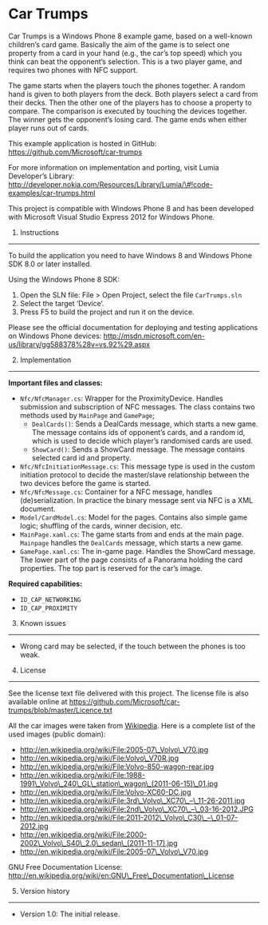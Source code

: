 Car Trumps
==========

Car Trumps is a Windows Phone 8 example game, based on a well-known children’s card game. Basically the aim of the game is to select one property from a card in your hand (e.g., the car’s top speed) which you think can beat the opponent’s selection. This is a two player game, and requires two phones with NFC support.

The game starts when the players touch the phones together. A random hand is given to both players from the deck. Both players select a card from their decks. Then the other one of the players has to choose a property to compare. The comparison is executed by touching the devices together. The winner gets the opponent’s losing card. The game ends when either player runs out of cards.

This example application is hosted in GitHub: https://github.com/Microsoft/car-trumps

For more information on implementation and porting, visit Lumia Developer’s Library: http://developer.nokia.com/Resources/Library/Lumia/\#!code-examples/car-trumps.html

This project is compatible with Windows Phone 8 and has been developed with Microsoft Visual Studio Express 2012 for Windows Phone.

1. Instructions
---------------

To build the application you need to have Windows 8 and Windows Phone SDK 8.0 or later installed.

Using the Windows Phone 8 SDK:

1.  Open the SLN file: File &gt; Open Project, select the file `CarTrumps.sln`
2.  Select the target ‘Device’.
3.  Press F5 to build the project and run it on the device.

Please see the official documentation for deploying and testing applications on Windows Phone devices: http://msdn.microsoft.com/en-us/library/gg588378%28v=vs.92%29.aspx

2. Implementation
-----------------

**Important files and classes:**

-   `Nfc/NfcManager.cs`: Wrapper for the ProximityDevice. Handles submission and subscription of NFC messages. The class contains two methods used by `MainPage` and `GamePage`;
    -   `DealCards()`: Sends a DealCards message, which starts a new game. The message contains ids of opponent’s cards, and a random id, which is used to decide which player’s randomised cards are used.
    -   `ShowCard()`: Sends a ShowCard message. The message contains selected card id and property.
-   `Nfc/NfcInitiationMessage.cs`: This message type is used in the custom initiation protocol to decide the master/slave relationship between the two devices before the game is started.
-   `Nfc/NfcMessage.cs`: Container for a NFC message, handles (de)serialization. In practice the binary message sent via NFC is a XML document.
-   `Model/CardModel.cs`: Model for the pages. Contains also simple game logic; shuffling of the cards, winner decision, etc.
-   `MainPage.xaml.cs`: The game starts from and ends at the main page. `Mainpage` handles the `DealCards` message, which starts a new game.
-   `GamePage.xaml.cs`: The in-game page. Handles the ShowCard message. The lower part of the page consists of a Panorama holding the card properties. The top part is reserved for the car’s image.

**Required capabilities:**

-   `ID_CAP_NETWORKING`
-   `ID_CAP_PROXIMITY`

3. Known issues
---------------

-   Wrong card may be selected, if the touch between the phones is too weak.

4. License
----------

See the license text file delivered with this project. The license file is also available online at https://github.com/Microsoft/car-trumps/blob/master/Licence.txt

All the car images were taken from [Wikipedia](http://en.wikipedia.org). Here is a complete list of the used images (public domain):

-   http://en.wikipedia.org/wiki/File:2005-07\_Volvo\_V70.jpg
-   http://en.wikipedia.org/wiki/File:Volvo\_V70R.jpg
-   http://en.wikipedia.org/wiki/File:Volvo-850-wagon-rear.jpg
-   http://en.wikipedia.org/wiki/File:1988-1991\_Volvo\_240\_GL\_station\_wagon\_(2011-06-15)\_01.jpg
-   http://en.wikipedia.org/wiki/File:Volvo-XC60-DC.jpg
-   http://en.wikipedia.org/wiki/File:3rd\_Volvo\_XC70\_–\_11-26-2011.jpg
-   http://en.wikipedia.org/wiki/File:2nd\_Volvo\_XC70\_–\_03-16-2012.JPG
-   http://en.wikipedia.org/wiki/File:2011-2012\_Volvo\_C30\_–\_01-07-2012.jpg
-   http://en.wikipedia.org/wiki/File:2000-2002\_Volvo\_S40\_2.0\_sedan\_(2011-11-17).jpg
-   http://en.wikipedia.org/wiki/File:2005-07\_Volvo\_V70.jpg

GNU Free Documentation License: http://en.wikipedia.org/wiki/en:GNU\_Free\_Documentation\_License

5. Version history
------------------

-   Version 1.0: The initial release.
